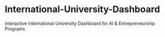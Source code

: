 # International-University-Dashboard
Interactive International University Dashboard for AI &amp; Entrepreneurship Programs
